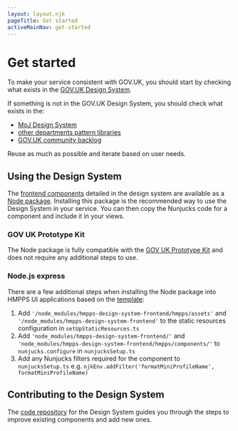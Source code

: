 ```yaml
---
layout: layout.njk
pageTitle: Get started
activeMainNav: get-started
---
```


# Get started

To make your service consistent with GOV.UK, you should start by checking what exists in the [GOV.UK Design System](https://design-system.service.gov.uk/).

If something is not in the GOV.UK Design System, you should check what exists in the:

- [MoJ Design System](https://design-patterns.service.justice.gov.uk/)
- [other departments pattern libraries](https://github.com/ctdesign/gov-design-systems-list)
- [GOV.UK community backlog](https://github.com/orgs/alphagov/projects/43/views/1)

Reuse as much as possible and iterate based on user needs.

## Using the Design System

The [frontend components](/components) detailed in the design system are available as a [Node package](https://www.npmjs.com/package/hmpps-design-system-frontend).
Installing this package is the recommended way to use the Design System in your service. You can then copy the Nunjucks code for a component and include it in your views.

### GOV UK Prototype Kit

The Node package is fully compatible with the [GOV UK Prototype Kit](https://prototype-kit.service.gov.uk/docs/) and does not require any additional steps to use.

### Node.js express

There are a few additional steps when installing the Node package into HMPPS UI applications based on the [template](https://github.com/ministryofjustice/hmpps-template-typescript):

1. Add `'/node_modules/hmpps-design-system-frontend/hmpps/assets'` and `'/node_modules/hmpps-design-system-frontend'` to the static resources configuration in `setUpStaticResources.ts`
2. Add `'node_modules/hmpps-design-system-frontend/'` and `'node_modules/hmpps-design-system-frontend/hmpps/components/'` to `nunjucks.configure` in `nunjucksSetup.ts`
3. Add any Nunjucks filters required for the component to `nunjucksSetup.ts` e.g. `njkEnv.addFilter('formatMiniProfileName', formatMiniProfileName)`

## Contributing to the Design System

The [code repository](https://github.com/ministryofjustice/hmpps-design-system-frontend) for the Design System guides you through the steps to improve existing components and add new ones.